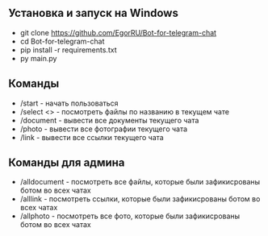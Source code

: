 ## Установка и запуск на Windows
- git clone https://github.com/EgorRU/Bot-for-telegram-chat
- cd Bot-for-telegram-chat
- pip install -r requirements.txt
- py main.py

## Команды
- /start - начать пользоваться
- /select <> - посмотреть файлы по названию в текущем чате
- /document - вывести все документы текущего чата
- /photo - вывести все фотографии текущего чата
- /link - вывести все ссылки текущего чата

## Команды для админа

- /alldocument - посмотреть все файлы, которые были зафикисрованы ботом во всех чатах
- /alllink - посмотреть ссылки, которые были зафикисрованы ботом во всех чатах
- /allphoto - посмотреть все фото, которые были зафикисрованы ботом во всех чатах